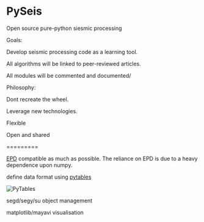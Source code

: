 PySeis
======

Open source pure-python siesmic processing

Goals:

Develop seismic processing code as a learning tool. 

All algorithms will be linked to peer-reviewed articles.

All modules will be commented and documented/

Philosophy:

Dont recreate the wheel. 

Leverage new technologies.

Flexible

Open and shared

=========

[EPD](https://www.enthought.com/products/epd/free/) compatible as much as possible.  The reliance on EPD is due to a heavy dependence upon numpy.

define data format using [pytables](http://www.pytables.org/) 

![PyTables](http://www.pytables.org/moin/PyTables?action=AttachFile&do=get&target=pytables-powered.png)

segd/segy/su object management

matplotlib/mayavi visualisation